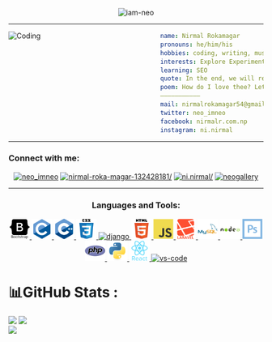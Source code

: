 
<p align="center"> <img src="https://komarev.com/ghpvc/?username=iam-neo&label=Profile%20views&color=0e75b6&style=flat" alt="iam-neo" /> </p>
<hr>
<img align="left" alt="Coding" width="300" src="https://camo.githubusercontent.com/97d0c0c4209208d8ec9573c7e213e05872a9f59b703868647b559b77af601cc6/68747470733a2f2f692e70696e696d672e636f6d2f6f726967696e616c732f65382f66342f35332f65386634353334363961336563393765636433353464663436356437333931332e676966" data-canonical-src="https://i.pinimg.com/originals/e8/f4/53/e8f453469a3ec97ecd354df465d73913.gif" style="max-width: 100%; display: inline-block;" data-target="animated-image.originalImage"> 

```yaml
name: Nirmal Rokamagar
pronouns: he/him/his
hobbies: coding, writing, music, martial-arts, 
interests: Explore Experiment and Implement
learning: SEO
quote: In the end, we will remember not the words of our enemies, but the silence of our friends.
poem: How do I love thee? Let me count the ways...
———————————
mail: nirmalrokamagar54@gmail.com
twitter: neo_imneo
facebook: nirmalr.com.np
instagram: ni.nirmal
```
<hr>
<h3 align="left">Connect with me:</h3>
<p align="center">
  <!-- twitter -->
<a href="https://twitter.com/@neo_imneo" target="blank"><img align="center" src="https://raw.githubusercontent.com/rahuldkjain/github-profile-readme-generator/master/src/images/icons/Social/twitter.svg" alt="neo_imneo" height="30" width="40" /></a>
  <!-- linkedin -->
<a href="https://www.linkedin.com/in/nirmal-mgr/" target="blank"><img align="center" src="https://raw.githubusercontent.com/rahuldkjain/github-profile-readme-generator/master/src/images/icons/Social/linked-in-alt.svg" alt="nirmal-roka-magar-132428181/" height="30" width="40" /></a>
  <!-- Instagram -->
<a href="https://instagram.com/ni.nirmal/" target="blank"><img align="center" src="https://raw.githubusercontent.com/rahuldkjain/github-profile-readme-generator/master/src/images/icons/Social/instagram.svg" alt="ni.nirmal/" height="30" width="40" /></a>
  <!-- youtube -->
  <a href="https://www.youtube.com/@neogallery" target="blank"><img align="center" src="https://raw.githubusercontent.com/rahuldkjain/github-profile-readme-generator/master/src/images/icons/Social/youtube.svg" alt="neogallery" height="30" width="40" /></a>
</p>
<hr>

<h3 align="center">Languages and Tools:</h3>
<p align="center"> 
  <!-- Bootstrap -->
  <a href="https://getbootstrap.com" target="_blank" rel="noreferrer"> <img src="https://raw.githubusercontent.com/devicons/devicon/master/icons/bootstrap/bootstrap-plain-wordmark.svg" alt="bootstrap" width="40" height="40"/> </a>
  <!-- c-programming -->
  <a href="https://www.cprogramming.com/" target="_blank" rel="noreferrer"> <img src="https://raw.githubusercontent.com/devicons/devicon/master/icons/c/c-original.svg" alt="c" width="40" height="40"/> </a>
  <!-- C++ -->
  <a href="https://www.w3schools.com/cpp/" target="_blank" rel="noreferrer"> <img src="https://raw.githubusercontent.com/devicons/devicon/master/icons/cplusplus/cplusplus-original.svg" alt="cplusplus" width="40" height="40"/> </a>
  <!-- CSS -->
  <a href="https://www.w3schools.com/css/" target="_blank" rel="noreferrer"> <img src="https://raw.githubusercontent.com/devicons/devicon/master/icons/css3/css3-original-wordmark.svg" alt="css3" width="40" height="40"/>
    <!-- django -->
  </a> <a href="https://www.djangoproject.com/" target="_blank" rel="noreferrer"> <img src="https://cdn.worldvectorlogo.com/logos/django.svg" alt="django" width="40" height="40"/> </a> 
  <!-- HTML -->
  <a href="https://www.w3.org/html/" target="_blank" rel="noreferrer"> <img src="https://raw.githubusercontent.com/devicons/devicon/master/icons/html5/html5-original-wordmark.svg" alt="html5" width="40" height="40"/> </a> 
  <!-- JavaScript -->
  <a href="https://developer.mozilla.org/en-US/docs/Web/JavaScript" target="_blank" rel="noreferrer"> <img src="https://raw.githubusercontent.com/devicons/devicon/master/icons/javascript/javascript-original.svg" alt="javascript" width="40" height="40"/> </a>
  <!-- Laravel -->
  <a href="https://laravel.com/" target="_blank" rel="noreferrer"> <img src="https://raw.githubusercontent.com/devicons/devicon/master/icons/laravel/laravel-plain-wordmark.svg" alt="laravel" width="40" height="40"/> </a>
  <!-- mysql -->
  <a href="https://www.mysql.com/" target="_blank" rel="noreferrer"> <img src="https://raw.githubusercontent.com/devicons/devicon/master/icons/mysql/mysql-original-wordmark.svg" alt="mysql" width="40" height="40"/> </a>
  <!-- Nodejs -->
  <a href="https://nodejs.org" target="_blank" rel="noreferrer"> <img src="https://raw.githubusercontent.com/devicons/devicon/master/icons/nodejs/nodejs-original-wordmark.svg" alt="nodejs" width="40" height="40"/> </a> 
  <!-- Photosop -->
  <a href="https://www.photoshop.com/en" target="_blank" rel="noreferrer"> <img src="https://raw.githubusercontent.com/devicons/devicon/master/icons/photoshop/photoshop-line.svg" alt="photoshop" width="40" height="40"/> </a>
  <!-- PHP -->
  <a href="https://www.php.net" target="_blank" rel="noreferrer"> <img src="https://raw.githubusercontent.com/devicons/devicon/master/icons/php/php-original.svg" alt="php" width="40" height="40"/> </a>
  <!-- Python -->
  <a href="https://www.python.org" target="_blank" rel="noreferrer"> <img src="https://raw.githubusercontent.com/devicons/devicon/master/icons/python/python-original.svg" alt="python" width="40" height="40"/> </a> 
  <!-- ReactJs -->
  <a href="https://reactjs.org/" target="_blank" rel="noreferrer"> <img src="https://raw.githubusercontent.com/devicons/devicon/master/icons/react/react-original-wordmark.svg" alt="react" width="40" height="40"/> </a>
  <!-- Vs code icon -->
    <a href="https://code.visualstudio.com/" rel="vs-code"> <img src="https://camo.githubusercontent.com/13a4ffd69c3eee667515dbcc013b03158b43353978ae5c90c04b4ba87a839dcd/68747470733a2f2f63646e2e69636f6e2d69636f6e732e636f6d2f69636f6e73322f323130372f504e472f3531322f66696c655f747970655f7673636f64655f69636f6e5f3133303038342e706e67" alt="vs-code" width="40" height="40" data-canonical-src="https://cdn.icon-icons.com/icons2/2107/PNG/512/file_type_vscode_icon_130084.png" style="max-width: 100%;">
  </a>

</p>

# 📊GitHub Stats :
![](https://github-readme-stats.vercel.app/api?username=iam-neo&theme=radical&hide_border=false&include_all_commits=false&count_private=false) <space>
![](https://github-readme-streak-stats.herokuapp.com/?user=iam-neo&theme=radical&hide_border=false)<br/> 
![](https://github-readme-stats.vercel.app/api/top-langs/?username=iam-neo&theme=radical&hide_border=false&include_all_commits=false&count_private=false&layout=compact)
